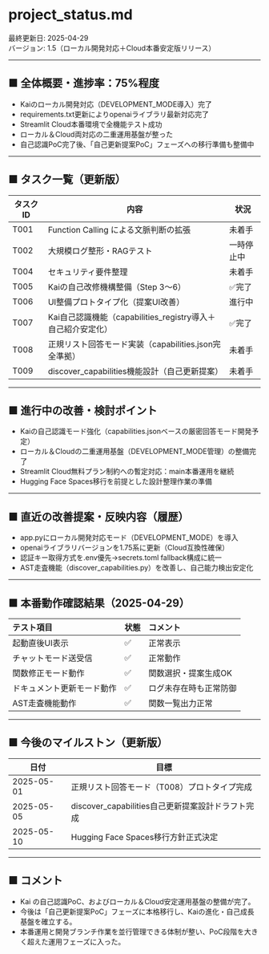# project_status.md

最終更新日: 2025-04-29  
バージョン: 1.5（ローカル開発対応＋Cloud本番安定版リリース）

---

## ■ 全体概要・進捗率：75%程度

- Kaiのローカル開発対応（DEVELOPMENT_MODE導入）完了
- requirements.txt更新によりopenaiライブラリ最新対応完了
- Streamlit Cloud本番環境で全機能テスト成功
- ローカル＆Cloud両対応の二重運用基盤が整った
- 自己認識PoC完了後、「自己更新提案PoC」フェーズへの移行準備も整備中

---

## ■ タスク一覧（更新版）

| タスクID | 内容                                                 | 状況       |
|----------|------------------------------------------------------|------------|
| T001     | Function Calling による文脈判断の拡張                | 未着手     |
| T002     | 大規模ログ整形・RAGテスト                           | 一時停止中 |
| T004     | セキュリティ要件整理                                | 未着手     |
| T005     | Kaiの自己改修機構整備（Step 3〜6）                   | ✅完了     |
| T006     | UI整備プロトタイプ化（提案UI改善）                   | 進行中     |
| T007     | Kai自己認識機能（capabilities_registry導入＋自己紹介安定化） | ✅完了     |
| T008     | 正規リスト回答モード実装（capabilities.json完全準拠） | 未着手     |
| T009     | discover_capabilities機能設計（自己更新提案）         | 未着手     |

---

## ■ 進行中の改善・検討ポイント

- Kaiの自己認識モード強化（capabilities.jsonベースの厳密回答モード開発予定）
- ローカル＆Cloudの二重運用基盤（DEVELOPMENT_MODE管理）の整備完了
- Streamlit Cloud無料プラン制約への暫定対応：main本番運用を継続
- Hugging Face Spaces移行を前提とした設計整理作業の準備

---

## ■ 直近の改善提案・反映内容（履歴）

- app.pyにローカル開発対応モード（DEVELOPMENT_MODE）を導入
- openaiライブラリバージョンを1.75系に更新（Cloud互換性確保）
- 認証キー取得方式を.env優先→secrets.toml fallback構成に統一
- AST走査機能（discover_capabilities.py）を改善し、自己能力検出安定化

---

## ■ 本番動作確認結果（2025-04-29）

| テスト項目 | 状態 | コメント |
|:--|:--|:--|
| 起動直後UI表示 | ✅ | 正常表示 |
| チャットモード送受信 | ✅ | 正常動作 |
| 関数修正モード動作 | ✅ | 関数選択・提案生成OK |
| ドキュメント更新モード動作 | ✅ | ログ未存在時も正常防御 |
| AST走査機能動作 | ✅ | 関数一覧出力正常 |

---

## ■ 今後のマイルストン（更新版）

| 日付        | 目標                                      |
|-------------|-------------------------------------------|
| 2025-05-01  | 正規リスト回答モード（T008）プロトタイプ完成  |
| 2025-05-05  | discover_capabilities自己更新提案設計ドラフト完成 |
| 2025-05-10  | Hugging Face Spaces移行方針正式決定         |

---

## ■ コメント

- Kai の自己認識PoC、およびローカル＆Cloud安定運用基盤の整備が完了。
- 今後は「自己更新提案PoC」フェーズに本格移行し、Kaiの進化・自己成長基盤を確立する。
- 本番運用と開発ブランチ作業を並行管理できる体制が整い、PoC段階を大きく超えた運用フェーズに入った。
